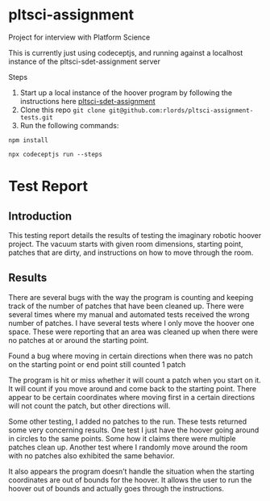 # pltsci-assignment
Project for interview with Platform Science

This is currently just using codeceptjs, and running against a localhost instance of the pltsci-sdet-assignment server


Steps
1. Start up a local instance of the hoover program by following the instructions here [pltsci-sdet-assignment](https://bitbucket.org/platformscience/pltsci-sdet-assignment/src/main/)
2. Clone this repo `git clone git@github.com:rlords/pltsci-assignment-tests.git`
3. Run the following commands:
  
  `npm install`

  `npx codeceptjs run --steps`


 # Test Report
## Introduction
This testing report details the results of testing the imaginary robotic hoover project. The vacuum starts with given room dimensions, starting point, patches that are dirty, and instructions on how to move through the room.

## Results
There are several bugs with the way the program is counting and keeping track of the number of patches that have been cleaned up. There were several times where my manual and automated tests received the wrong number of patches. I have several tests where I only move the hoover one space. These were reporting that an area was cleaned up when there were no patches at or around the starting point.

Found a bug where moving in certain directions when there was no patch on the starting point or end point still counted 1 patch

The program is hit or miss whether it will count a patch when you start on it. It will count if you move around and come back to the starting point. There appear to be certain coordinates where moving first in a certain directions will not count the patch, but other directions will.

Some other testing, I added no patches to the run. These tests returned some very concerning results. One test I just have the hoover going around in circles to the same points. Some how it claims there were multiple patches clean up. Another test where I randomly move around the room with no patches also exhibited the same behavior.

It also appears the program doesn’t handle the situation when the starting coordinates are out of bounds for the hoover. It allows the user to run the hoover out of bounds and actually goes through the instructions.

